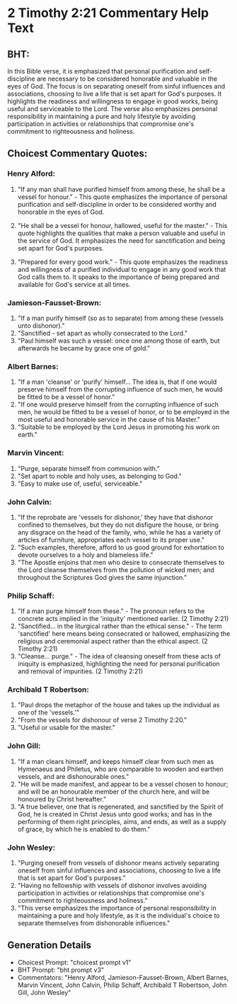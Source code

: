 # 2 Timothy 2:21 Commentary Help Text

## BHT:
In this Bible verse, it is emphasized that personal purification and self-discipline are necessary to be considered honorable and valuable in the eyes of God. The focus is on separating oneself from sinful influences and associations, choosing to live a life that is set apart for God's purposes. It highlights the readiness and willingness to engage in good works, being useful and serviceable to the Lord. The verse also emphasizes personal responsibility in maintaining a pure and holy lifestyle by avoiding participation in activities or relationships that compromise one's commitment to righteousness and holiness.

## Choicest Commentary Quotes:
### Henry Alford:
1. "If any man shall have purified himself from among these, he shall be a vessel for honour." - This quote emphasizes the importance of personal purification and self-discipline in order to be considered worthy and honorable in the eyes of God.

2. "He shall be a vessel for honour, hallowed, useful for the master." - This quote highlights the qualities that make a person valuable and useful in the service of God. It emphasizes the need for sanctification and being set apart for God's purposes.

3. "Prepared for every good work." - This quote emphasizes the readiness and willingness of a purified individual to engage in any good work that God calls them to. It speaks to the importance of being prepared and available for God's service at all times.

### Jamieson-Fausset-Brown:
1. "If a man purify himself (so as to separate) from among these (vessels unto dishonor)." 
2. "Sanctified - set apart as wholly consecrated to the Lord."
3. "Paul himself was such a vessel: once one among those of earth, but afterwards he became by grace one of gold."

### Albert Barnes:
1. "If a man 'cleanse' or 'purify' himself... The idea is, that if one would preserve himself from the corrupting influence of such men, he would be fitted to be a vessel of honor."
2. "If one would preserve himself from the corrupting influence of such men, he would be fitted to be a vessel of honor, or to be employed in the most useful and honorable service in the cause of his Master."
3. "Suitable to be employed by the Lord Jesus in promoting his work on earth."

### Marvin Vincent:
1. "Purge, separate himself from communion with."
2. "Set apart to noble and holy uses, as belonging to God."
3. "Easy to make use of, useful, serviceable."

### John Calvin:
1. "If the reprobate are 'vessels for dishonor,' they have that dishonor confined to themselves, but they do not disfigure the house, or bring any disgrace on the head of the family, who, while he has a variety of articles of furniture, appropriates each vessel to its proper use."
2. "Such examples, therefore, afford to us good ground for exhortation to devote ourselves to a holy and blameless life."
3. "The Apostle enjoins that men who desire to consecrate themselves to the Lord cleanse themselves from the pollution of wicked men; and throughout the Scriptures God gives the same injunction."

### Philip Schaff:
1. "If a man purge himself from these." - The pronoun refers to the concrete acts implied in the 'iniquity' mentioned earlier. (2 Timothy 2:21)
2. "Sanctified... in the liturgical rather than the ethical sense." - The term 'sanctified' here means being consecrated or hallowed, emphasizing the religious and ceremonial aspect rather than the ethical aspect. (2 Timothy 2:21)
3. "Cleanse... purge." - The idea of cleansing oneself from these acts of iniquity is emphasized, highlighting the need for personal purification and removal of impurities. (2 Timothy 2:21)

### Archibald T Robertson:
1. "Paul drops the metaphor of the house and takes up the individual as one of the 'vessels.'" 
2. "From the vessels for dishonour of verse 2 Timothy 2:20."
3. "Useful or usable for the master."

### John Gill:
1. "If a man clears himself, and keeps himself clear from such men as Hymenaeus and Philetus, who are comparable to wooden and earthen vessels, and are dishonourable ones."
2. "He will be made manifest, and appear to be a vessel chosen to honour; and will be an honourable member of the church here, and will be honoured by Christ hereafter."
3. "A true believer, one that is regenerated, and sanctified by the Spirit of God, he is created in Christ Jesus unto good works; and has in the performing of them right principles, aims, and ends, as well as a supply of grace, by which he is enabled to do them."

### John Wesley:
1. "Purging oneself from vessels of dishonor means actively separating oneself from sinful influences and associations, choosing to live a life that is set apart for God's purposes."
2. "Having no fellowship with vessels of dishonor involves avoiding participation in activities or relationships that compromise one's commitment to righteousness and holiness."
3. "This verse emphasizes the importance of personal responsibility in maintaining a pure and holy lifestyle, as it is the individual's choice to separate themselves from dishonorable influences."


## Generation Details
- Choicest Prompt: "choicest prompt v1"
- BHT Prompt: "bht prompt v3"
- Commentators: "Henry Alford, Jamieson-Fausset-Brown, Albert Barnes, Marvin Vincent, John Calvin, Philip Schaff, Archibald T Robertson, John Gill, John Wesley"
